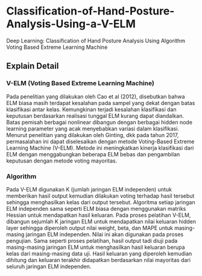 # Classification-of-Hand-Posture-Analysis-Using-a-V-ELM
Deep Learning: Classification of Hand Posture Analysis Using Algorithm Voting Based Extreme Learning Machine

## Explain Detail

### V-ELM (Voting Based Extreme Learning Machine)
Pada penelitian yang dilakukan oleh Cao et al (2012), disebutkan bahwa ELM biasa masih terdapat kesalahan pada sampel yang dekat dengan batas klasifikasi antar kelas. Kemungkinan terjadi kesalahan klasifikasi dan keputusan berdasarkan realisasi tunggal ELM kurang dapat diandalkan. Batas pemisah berbagai nonlinear dibangun dengan berbagai hidden node learning parameter yang acak menyebabkan variasi dalam klasifikasi. Menurut penelitian yang dilakukan oleh Ginting, dkk pada tahun 2017, permasalahan ini dapat diselesaikan dengan metode Voting-Based Extreme Learning Machine (V-ELM). Metode ini meningkatkan kinerja klasifikasi dari ELM dengan menggabungkan beberapa ELM bebas dan pengambilan keputusan dengan metode voting mayoritas.

### Algorithm
Pada V-ELM digunakan K (jumlah jaringan ELM independen) untuk memberikan hasil output kemudian dilakukan voting terhadap hasil tersebut sehingga menghasilkan kelas dari output tersebut. Algoritma setiap jaringan ELM independen sama seperti ELM biasa dengan menggunakan matriks Hessian untuk mendapatkan hasil keluaran. Pada proses pelatihan V-ELM, dibangun sejumlah K jaringan ELM untuk mendapatkan nilai keluaran hidden layer sehingga diperoleh output nilai weight, beta, dan MAPE untuk masing-masing jaringan ELM independen. Nilai ini akan digunakan pada proses pengujian. Sama seperti proses pelatihan, hasil output tadi diuji pada masing-masing jaringan ELM untuk menghasilkan hasil keluaran berupa kelas dari masing-masing data uji. Hasil keluaran yang diperoleh kemudian dihitung dan keluaran terakhir didapatkan berdasarkan nilai mayoritas dari seluruh jaringan ELM independen.
